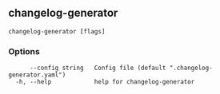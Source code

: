 ## changelog-generator



```
changelog-generator [flags]
```

### Options

```
      --config string   Config file (default ".changelog-generator.yaml")
  -h, --help            help for changelog-generator
```

